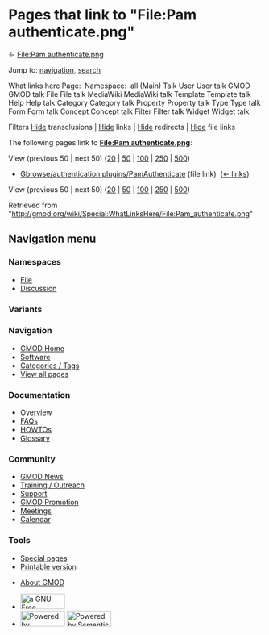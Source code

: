 <div id="mw-page-base" class="noprint">

</div>

<div id="mw-head-base" class="noprint">

</div>

<div id="content" class="mw-body" role="main">

<span id="top"></span>

<div id="mw-js-message" style="display:none;">

</div>



# <span dir="auto">Pages that link to "File:Pam authenticate.png"</span>

<div id="bodyContent">

<div id="contentSub">

← [File:Pam
authenticate.png](/wiki/File:Pam_authenticate.png "File:Pam authenticate.png")

</div>

<div id="jump-to-nav" class="mw-jump">

Jump to: [navigation](#mw-navigation), [search](#p-search)

</div>

<div id="mw-content-text">

What links here Page:  Namespace:  all (Main) Talk User User talk GMOD
GMOD talk File File talk MediaWiki MediaWiki talk Template Template talk
Help Help talk Category Category talk Property Property talk Type Type
talk Form Form talk Concept Concept talk Filter Filter talk Widget
Widget talk

Filters
[Hide](/mediawiki/index.php?title=Special:WhatLinksHere/File:Pam_authenticate.png&hidetrans=1 "Special:WhatLinksHere/File:Pam authenticate.png")
transclusions \|
[Hide](/mediawiki/index.php?title=Special:WhatLinksHere/File:Pam_authenticate.png&hidelinks=1 "Special:WhatLinksHere/File:Pam authenticate.png")
links \|
[Hide](/mediawiki/index.php?title=Special:WhatLinksHere/File:Pam_authenticate.png&hideredirs=1 "Special:WhatLinksHere/File:Pam authenticate.png")
redirects \|
[Hide](/mediawiki/index.php?title=Special:WhatLinksHere/File:Pam_authenticate.png&hideimages=1 "Special:WhatLinksHere/File:Pam authenticate.png")
file links

The following pages link to **[File:Pam
authenticate.png](/wiki/File:Pam_authenticate.png "File:Pam authenticate.png")**:

View (previous 50 \| next 50)
([20](/mediawiki/index.php?title=Special:WhatLinksHere/File:Pam_authenticate.png&limit=20 "Special:WhatLinksHere/File:Pam authenticate.png")
\|
[50](/mediawiki/index.php?title=Special:WhatLinksHere/File:Pam_authenticate.png&limit=50 "Special:WhatLinksHere/File:Pam authenticate.png")
\|
[100](/mediawiki/index.php?title=Special:WhatLinksHere/File:Pam_authenticate.png&limit=100 "Special:WhatLinksHere/File:Pam authenticate.png")
\|
[250](/mediawiki/index.php?title=Special:WhatLinksHere/File:Pam_authenticate.png&limit=250 "Special:WhatLinksHere/File:Pam authenticate.png")
\|
[500](/mediawiki/index.php?title=Special:WhatLinksHere/File:Pam_authenticate.png&limit=500 "Special:WhatLinksHere/File:Pam authenticate.png"))

- [Gbrowse/authentication
  plugins/PamAuthenticate](/wiki/Gbrowse/authentication_plugins/PamAuthenticate "Gbrowse/authentication plugins/PamAuthenticate")
  (file link) ‎ <span class="mw-whatlinkshere-tools">([←
  links](/mediawiki/index.php?title=Special:WhatLinksHere&target=Gbrowse%2Fauthentication+plugins%2FPamAuthenticate "Special:WhatLinksHere"))</span>

View (previous 50 \| next 50)
([20](/mediawiki/index.php?title=Special:WhatLinksHere/File:Pam_authenticate.png&limit=20 "Special:WhatLinksHere/File:Pam authenticate.png")
\|
[50](/mediawiki/index.php?title=Special:WhatLinksHere/File:Pam_authenticate.png&limit=50 "Special:WhatLinksHere/File:Pam authenticate.png")
\|
[100](/mediawiki/index.php?title=Special:WhatLinksHere/File:Pam_authenticate.png&limit=100 "Special:WhatLinksHere/File:Pam authenticate.png")
\|
[250](/mediawiki/index.php?title=Special:WhatLinksHere/File:Pam_authenticate.png&limit=250 "Special:WhatLinksHere/File:Pam authenticate.png")
\|
[500](/mediawiki/index.php?title=Special:WhatLinksHere/File:Pam_authenticate.png&limit=500 "Special:WhatLinksHere/File:Pam authenticate.png"))

</div>

<div class="printfooter">

Retrieved from
"<http://gmod.org/wiki/Special:WhatLinksHere/File:Pam_authenticate.png>"

</div>

<div id="catlinks" class="catlinks catlinks-allhidden">

</div>

<div class="visualClear">

</div>

</div>

</div>

<div id="mw-navigation">

## Navigation menu

<div id="mw-head">



<div id="left-navigation">

<div id="p-namespaces" class="vectorTabs" role="navigation"
aria-labelledby="p-namespaces-label">

### Namespaces

- <span id="ca-nstab-image"><a href="/wiki/File:Pam_authenticate.png" accesskey="c"
  title="View the file page [c]">File</a></span>
- <span id="ca-talk"><a
  href="/mediawiki/index.php?title=File_talk:Pam_authenticate.png&amp;action=edit&amp;redlink=1"
  accesskey="t"
  title="Discussion about the content page [t]">Discussion</a></span>

</div>

<div id="p-variants" class="vectorMenu emptyPortlet" role="navigation"
aria-labelledby="p-variants-label">

### 

### Variants[](#)

<div class="menu">

</div>

</div>

</div>

<div id="right-navigation">





</div>



</div>

</div>

</div>

<div id="mw-panel">

<div id="p-logo" role="banner">

<a href="/wiki/Main_Page"
style="background-image: url(http://gmod.org/images/GMOD-cogs.png);"
title="Visit the main page"></a>

</div>

<div id="p-Navigation" class="portal" role="navigation"
aria-labelledby="p-Navigation-label">

### Navigation

<div class="body">

- <span id="n-GMOD-Home">[GMOD Home](/wiki/Main_Page)</span>
- <span id="n-Software">[Software](/wiki/GMOD_Components)</span>
- <span id="n-Categories-.2F-Tags">[Categories /
  Tags](/wiki/Categories)</span>
- <span id="n-View-all-pages">[View all
  pages](/wiki/Special:AllPages)</span>

</div>

</div>

<div id="p-Documentation" class="portal" role="navigation"
aria-labelledby="p-Documentation-label">

### Documentation

<div class="body">

- <span id="n-Overview">[Overview](/wiki/Overview)</span>
- <span id="n-FAQs">[FAQs](/wiki/Category:FAQ)</span>
- <span id="n-HOWTOs">[HOWTOs](/wiki/Category:HOWTO)</span>
- <span id="n-Glossary">[Glossary](/wiki/Glossary)</span>

</div>

</div>

<div id="p-Community" class="portal" role="navigation"
aria-labelledby="p-Community-label">

### Community

<div class="body">

- <span id="n-GMOD-News">[GMOD News](/wiki/GMOD_News)</span>
- <span id="n-Training-.2F-Outreach">[Training /
  Outreach](/wiki/Training_and_Outreach)</span>
- <span id="n-Support">[Support](/wiki/Support)</span>
- <span id="n-GMOD-Promotion">[GMOD
  Promotion](/wiki/GMOD_Promotion)</span>
- <span id="n-Meetings">[Meetings](/wiki/Meetings)</span>
- <span id="n-Calendar">[Calendar](/wiki/Calendar)</span>

</div>

</div>

<div id="p-tb" class="portal" role="navigation"
aria-labelledby="p-tb-label">

### Tools

<div class="body">

- <span id="t-specialpages"><a href="/wiki/Special:SpecialPages" accesskey="q"
  title="A list of all special pages [q]">Special pages</a></span>
- <span id="t-print"><a
  href="/mediawiki/index.php?title=Special:WhatLinksHere/File:Pam_authenticate.png&amp;printable=yes"
  rel="alternate" accesskey="p"
  title="Printable version of this page [p]">Printable version</a></span>

</div>

</div>

</div>

</div>

<div id="footer" role="contentinfo">

- <span id="footer-places-about">[About
  GMOD](/wiki/GMOD:About "GMOD:About")</span>

<!-- -->

- <span id="footer-copyrightico">[<img src="http://www.gnu.org/graphics/gfdl-logo-small.png" width="88"
  height="31" alt="a GNU Free Documentation License" />](http://www.gnu.org/licenses/fdl-1.3.html)</span>
- <span id="footer-poweredbyico">[<img src="/mediawiki/skins/common/images/poweredby_mediawiki_88x31.png"
  width="88" height="31" alt="Powered by MediaWiki" />](//www.mediawiki.org/)
  [<img
  src="/mediawiki/extensions/SemanticMediaWiki/includes/../resources/images/smw_button.png"
  width="88" height="31" alt="Powered by Semantic MediaWiki" />](https://www.semantic-mediawiki.org/wiki/Semantic_MediaWiki)</span>

<div style="clear:both">

</div>

</div>
